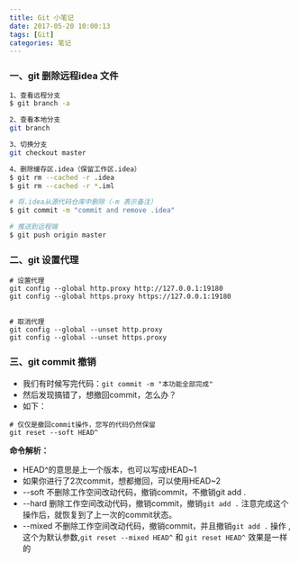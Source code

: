 ```yaml
---
title: Git 小笔记
date: 2017-05-20 10:00:13
tags: [Git]
categories: 笔记
---
```

### 一、git 删除远程idea 文件
```bash
1、查看远程分支
$ git branch -a 

2、查看本地分支
git branch

3、切换分支
git checkout master

4、删除缓存区.idea（保留工作区.idea）
$ git rm --cached -r .idea
$ git rm --cached -r *.iml

# 将.idea从源代码仓库中删除（-m 表示备注）
$ git commit -m "commit and remove .idea"

# 推送到远程端
$ git push origin master
```


### 二、git 设置代理
```
# 设置代理
git config --global http.proxy http://127.0.0.1:19180
git config --global https.proxy https://127.0.0.1:19180


# 取消代理
git config --global --unset http.proxy
git config --global --unset https.proxy
```

### 三、git commit 撤销

+ 我们有时候写完代码：`git commit -m "本功能全部完成"`
+ 然后发现搞错了，想撤回commit，怎么办？
+ 如下：
```shell
# 仅仅是撤回commit操作，您写的代码仍然保留
git reset --soft HEAD^
```
**命令解析：**
+ HEAD^的意思是上一个版本，也可以写成HEAD~1
+ 如果你进行了2次commit，想都撤回，可以使用HEAD~2
+ --soft 
不删除工作空间改动代码，撤销commit，不撤销git add . 
+ --hard
删除工作空间改动代码，撤销commit，撤销`git add .` 注意完成这个操作后，就恢复到了上一次的commit状态。
+ --mixed 
不删除工作空间改动代码，撤销commit，并且撤销`git add .` 操作 ,这个为默认参数,`git reset --mixed HEAD^` 和 `git reset HEAD^` 效果是一样的
